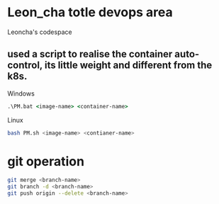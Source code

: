 # Leon_cha totle devops area
Leoncha's codespace

## used a script to realise the container auto-control, its little weight and different from the k8s.
Windows
``` bat
.\PM.bat <image-name> <container-name>
```
Linux
```bash
bash PM.sh <image-name> <contianer-name>
```

# git operation
```bash
git merge <branch-name>
git branch -d <branch-name>
git push origin --delete <branch-name>
```

